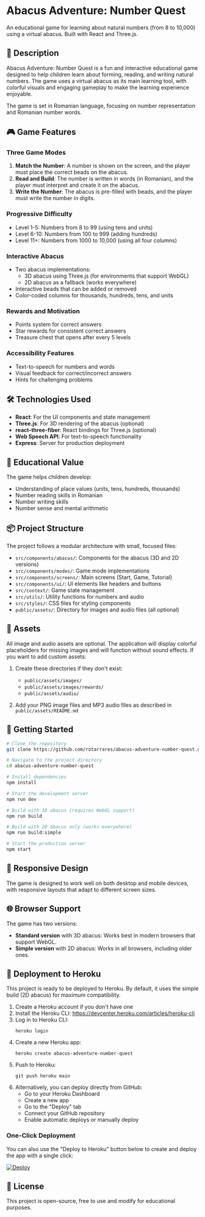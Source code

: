 # Abacus Adventure: Number Quest

An educational game for learning about natural numbers (from 8 to 10,000) using a virtual abacus. Built with React and Three.js.

## 📝 Description

Abacus Adventure: Number Quest is a fun and interactive educational game designed to help children learn about forming, reading, and writing natural numbers. The game uses a virtual abacus as its main learning tool, with colorful visuals and engaging gameplay to make the learning experience enjoyable.

The game is set in Romanian language, focusing on number representation and Romanian number words.

## 🎮 Game Features

### Three Game Modes

1. **Match the Number**: A number is shown on the screen, and the player must place the correct beads on the abacus.
2. **Read and Build**: The number is written in words (in Romanian), and the player must interpret and create it on the abacus.
3. **Write the Number**: The abacus is pre-filled with beads, and the player must write the number in digits.

### Progressive Difficulty

- Level 1-5: Numbers from 8 to 99 (using tens and units)
- Level 6-10: Numbers from 100 to 999 (adding hundreds)
- Level 11+: Numbers from 1000 to 10,000 (using all four columns)

### Interactive Abacus

- Two abacus implementations:
  - 3D abacus using Three.js (for environments that support WebGL)
  - 2D abacus as a fallback (works everywhere)
- Interactive beads that can be added or removed
- Color-coded columns for thousands, hundreds, tens, and units

### Rewards and Motivation

- Points system for correct answers
- Star rewards for consistent correct answers
- Treasure chest that opens after every 5 levels

### Accessibility Features

- Text-to-speech for numbers and words
- Visual feedback for correct/incorrect answers
- Hints for challenging problems

## 🛠️ Technologies Used

- **React**: For the UI components and state management
- **Three.js**: For 3D rendering of the abacus (optional)
- **react-three-fiber**: React bindings for Three.js (optional)
- **Web Speech API**: For text-to-speech functionality
- **Express**: Server for production deployment

## 🧠 Educational Value

The game helps children develop:

- Understanding of place values (units, tens, hundreds, thousands)
- Number reading skills in Romanian
- Number writing skills
- Number sense and mental arithmetic

## 📦 Project Structure

The project follows a modular architecture with small, focused files:

- `src/components/abacus/`: Components for the abacus (3D and 2D versions)
- `src/components/modes/`: Game mode implementations
- `src/components/screens/`: Main screens (Start, Game, Tutorial)
- `src/components/ui/`: UI elements like headers and buttons
- `src/context/`: Game state management
- `src/utils/`: Utility functions for numbers and audio
- `src/styles/`: CSS files for styling components
- `public/assets/`: Directory for images and audio files (all optional)

## 🎨 Assets

All image and audio assets are optional. The application will display colorful placeholders for missing images and will function without sound effects. If you want to add custom assets:

1. Create these directories if they don't exist:
   - `public/assets/images/`
   - `public/assets/images/rewards/`
   - `public/assets/audio/`

2. Add your PNG image files and MP3 audio files as described in `public/assets/README.md`

## 🚀 Getting Started

```bash
# Clone the repository
git clone https://github.com/rotarrares/abacus-adventure-number-quest.git

# Navigate to the project directory
cd abacus-adventure-number-quest

# Install dependencies
npm install

# Start the development server
npm run dev

# Build with 3D abacus (requires WebGL support)
npm run build

# Build with 2D abacus only (works everywhere)
npm run build:simple

# Start the production server
npm start
```

## 📱 Responsive Design

The game is designed to work well on both desktop and mobile devices, with responsive layouts that adapt to different screen sizes.

## 🌐 Browser Support

The game has two versions:

- **Standard version** with 3D abacus: Works best in modern browsers that support WebGL.
- **Simple version** with 2D abacus: Works in all browsers, including older ones.

## 🚀 Deployment to Heroku

This project is ready to be deployed to Heroku. By default, it uses the simple build (2D abacus) for maximum compatibility.

1. Create a Heroku account if you don't have one
2. Install the Heroku CLI: https://devcenter.heroku.com/articles/heroku-cli
3. Log in to Heroku CLI:
   ```
   heroku login
   ```
4. Create a new Heroku app:
   ```
   heroku create abacus-adventure-number-quest
   ```
5. Push to Heroku:
   ```
   git push heroku main
   ```
6. Alternatively, you can deploy directly from GitHub:
   - Go to your Heroku Dashboard
   - Create a new app
   - Go to the "Deploy" tab
   - Connect your GitHub repository
   - Enable automatic deploys or manually deploy

### One-Click Deployment

You can also use the "Deploy to Heroku" button below to create and deploy the app with a single click:

[![Deploy](https://www.herokucdn.com/deploy/button.svg)](https://heroku.com/deploy?template=https://github.com/rotarrares/abacus-adventure-number-quest)

## 📄 License

This project is open-source, free to use and modify for educational purposes.